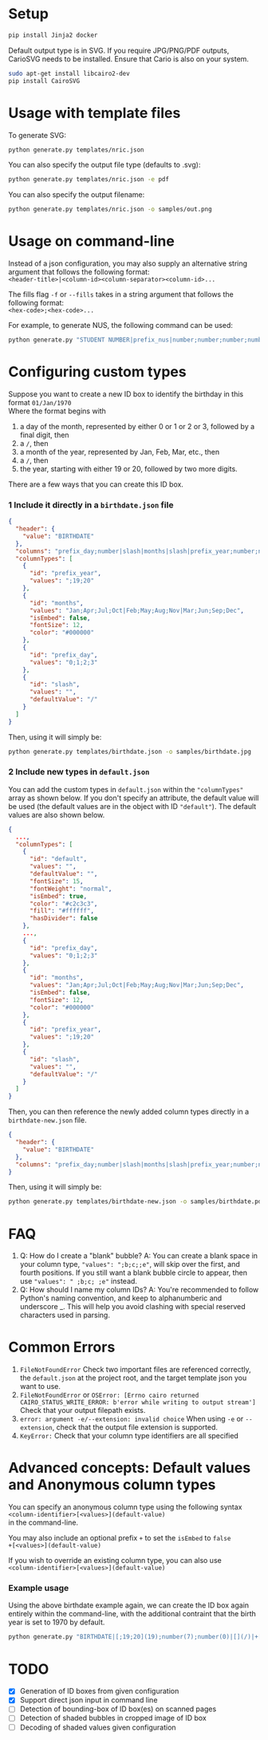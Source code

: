 # Setup

```sh
pip install Jinja2 docker
```

Default output type is in SVG. If you require JPG/PNG/PDF outputs, CarioSVG needs to be installed.
Ensure that Cario is also on your system.

```sh
sudo apt-get install libcairo2-dev
pip install CairoSVG
```

# Usage with template files

To generate SVG:

```sh
python generate.py templates/nric.json
```

You can also specify the output file type (defaults to .svg):

```sh
python generate.py templates/nric.json -e pdf
```

You can also specify the output filename:

```sh
python generate.py templates/nric.json -o samples/out.png
```

# Usage on command-line

Instead of a json configuration, you may also supply an alternative string argument that follows the following format:  
`<header-title>|<column-id><column-separator><column-id>...`

The fills flag `-f` or `--fills` takes in a string argument that follows the following format:  
`<hex-code>;<hex-code>...`

For example, to generate NUS, the following command can be used:

```sh
python generate.py "STUDENT NUMBER|prefix_nus|number;number;number;number;number;number;number|postfix_nus" -f "#ffffff;#ebf3ff" -o samples/nus.png
```

# Configuring custom types

Suppose you want to create a new ID box to identify the birthday in this format `01/Jan/1970`  
Where the format begins with

1. a day of the month, represented by either 0 or 1 or 2 or 3, followed by a final digit, then
2. a `/`, then
3. a month of the year, represented by Jan, Feb, Mar, etc., then
4. a `/`, then
5. the year, starting with either 19 or 20, followed by two more digits.

There are a few ways that you can create this ID box.

### 1 Include it directly in a `birthdate.json` file

```json
{
  "header": {
    "value": "BIRTHDATE"
  },
  "columns": "prefix_day;number|slash|months|slash|prefix_year;number;number",
  "columnTypes": [
    {
      "id": "prefix_year",
      "values": ";19;20"
    },
    {
      "id": "months",
      "values": "Jan;Apr;Jul;Oct|Feb;May;Aug;Nov|Mar;Jun;Sep;Dec",
      "isEmbed": false,
      "fontSize": 12,
      "color": "#000000"
    },
    {
      "id": "prefix_day",
      "values": "0;1;2;3"
    },
    {
      "id": "slash",
      "values": "",
      "defaultValue": "/"
    }
  ]
}
```

Then, using it will simply be:

```sh
python generate.py templates/birthdate.json -o samples/birthdate.jpg
```

### 2 Include new types in `default.json`

You can add the custom types in `default.json` within the `"columnTypes"` array as shown below. If you don't specify an attribute, the default value will be used (the default values are in the object with ID `"default"`). The default values are also shown below.

```json
{
  ...,
  "columnTypes": [
    {
      "id": "default",
      "values": "",
      "defaultValue": "",
      "fontSize": 15,
      "fontWeight": "normal",
      "isEmbed": true,
      "color": "#c2c3c3",
      "fill": "#ffffff",
      "hasDivider": false
    },
    ...,
    {
      "id": "prefix_day",
      "values": "0;1;2;3"
    },
    {
      "id": "months",
      "values": "Jan;Apr;Jul;Oct|Feb;May;Aug;Nov|Mar;Jun;Sep;Dec",
      "isEmbed": false,
      "fontSize": 12,
      "color": "#000000"
    },
    {
      "id": "prefix_year",
      "values": ";19;20"
    },
    {
      "id": "slash",
      "values": "",
      "defaultValue": "/"
    }
  ]
}
```

Then, you can then reference the newly added column types directly in a `birthdate-new.json` file.

```json
{
  "header": {
    "value": "BIRTHDATE"
  },
  "columns": "prefix_day;number|slash|months|slash|prefix_year;number;number"
}
```

Then, using it will simply be:

```sh
python generate.py templates/birthdate-new.json -o samples/birthdate.pdf
```

# FAQ

1. Q: How do I create a "blank" bubble?
   A: You can create a blank space in your column type, `"values": ";b;c;;e"`, will skip over the first, and fourth positions. If you still want a blank bubble circle to appear, then use `"values": " ;b;c; ;e"` instead.
2. Q: How should I name my column IDs?
   A: You're recommended to follow Python's naming convention, and keep to alphanumberic and underscore \_. This will help you avoid clashing with special reserved characters used in parsing.

# Common Errors

1. `FileNotFoundError`
   Check two important files are referenced correctly, the `default.json` at the project root, and the target template json you want to use.
2. `FileNotFoundError` or `OSError: [Errno cairo returned CAIRO_STATUS_WRITE_ERROR: b'error while writing to output stream']`
   Check that your output filepath exists.
3. `error: argument -e/--extension: invalid choice`
   When using `-e` or `--extension`, check that the output file extension is supported.
4. `KeyError:`
   Check that your column type identifiers are all specified

# Advanced concepts: Default values and Anonymous column types

You can specify an anonymous column type using the following syntax  
`<column-identifier>[<values>](default-value)`  
in the command-line.

You may also include an optional prefix `+` to set the `isEmbed` to `false`  
`+[<values>](default-value)`

If you wish to override an existing column type, you can also use  
`<column-identifier>[<values>](default-value)`

### Example usage

Using the above birthdate example again, we can create the ID box again entirely within the command-line, with the additional contraint that the birth year is set to 1970 by default.

```sh
python generate.py "BIRTHDATE|[;19;20](19);number(7);number(0)|[](/)|+[Jan;Apr;Jul;Oct|Feb;May;Aug;Nov|Mar;Jun;Sep;Dec]|[](/)|[0;1;2;3];number" -o samples/birthdate.jpg
```

# TODO

- [x] Generation of ID boxes from given configuration
- [x] Support direct json input in command line
- [ ] Detection of bounding-box of ID box(es) on scanned pages
- [ ] Detection of shaded bubbles in cropped image of ID box
- [ ] Decoding of shaded values given configuration
